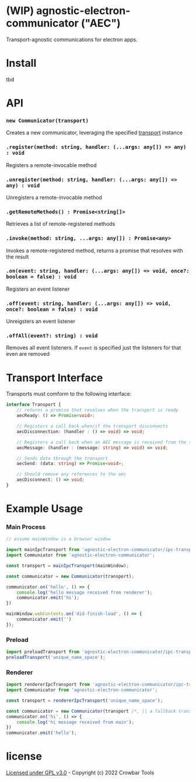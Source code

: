 # (WIP) agnostic-electron-communicator ("AEC")

Transport-agnostic communications for electron apps.

# Install
tbd

# API

### `new Communicator(transport)`
Creates a new communicator, leveraging the specified [transport](#transport_interface) instance

### `.register(method: string, handler: (...args: any[]) => any) : void`
Registers a remote-invocable method

### `.unregister(method: string, handler: (...args: any[]) => any) : void`
Unregisters a remote-invocable method

### `.getRemoteMethods() : Promise<string[]>`
Retrieves a list of remote-registered methods

### `.invoke(method: string, ...args: any[]) : Promise<any>`
Invokes a remote-registered method, returns a promise that resolves with the result

### `.on(event: string, handler: (...args: any[]) => void, once?: boolean = false) : void`
Registers an event listener

### `.off(event: string, handler: (...args: any[]) => void, once?: boolean = false) : void`
Unreigsters an event listener

### `.offAll(event?: string) : void`
Removes all event listeners. If `event` is specified just the listeners for that even are removed

# Transport Interface
Transports must comform to the following interface:

```ts
interface Transport {
    // returns a promise that resolves when the transport is ready
    aecReady: () => Promise<void>;

    // Registers a call back when/if the transport disconnects
    aecDisconnection: (handler : () => void) => void;

    // Registers a call back when an AEC message is received from the transport
    aecMessage: (handler : (message: string) => void) => void;

    // Sends data through the transport
    aecSend: (data: string) => Promise<void>;

    // Should remove any references to the aec
    aecDisconnect: () => void;
}
```

# Example Usage

### Main Process
```ts
// assume mainWindow is a browser window

import mainIpcTransport from 'agnostic-electron-communicator/ipc-transport/main';
import Communiator from 'agnostic-electron-communicator';

const transport = mainIpcTransport(mainWindow);

const communicator = new Communicator(transport);

communicator.on('hello', () => {
    console.log('hello message received from renderer');
    communicator.emit('hi');
})

mainWindow.webContents.on('did-finish-load', () => {
    communicator.emit('')
});
```

### Preload
```ts
import preloadTransport from 'agnostic-electron-communicator/ipc-transport/preload';
preloadTransport('unique_name_space');
```

### Renderer
```ts
import rendererIpcTransport from 'agnostic-electron-communicator/ipc-transport/renderer';
import Communicator from 'agnostic-electron-communicator';

const transport = rendererIpcTransport('unique_name_space');

const communicator = new Communicator(transport /*, || a fallback transport */);
communicator.on('hi', () => {
    console.log('hi message received from main');
})
communicator.emit('hello');
```

# license
[Licensed under GPL v3.0](https://www.gnu.org/licenses/gpl-3.0.txt) - Copyright (c) 2022 Crowbar Tools